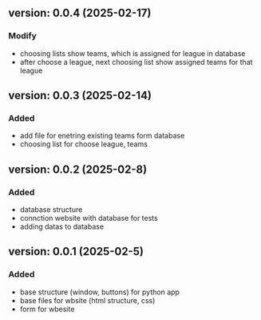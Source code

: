 ## version: 0.0.4 (2025-02-17)

### Modify
- choosing lists show teams, which is assigned for league in database
- after choose a league, next choosing list show assigned teams for that league

## version: 0.0.3 (2025-02-14)

### Added
- add file for enetring existing teams form database
- choosing list for choose league, teams

## version: 0.0.2 (2025-02-8)

### Added 
- database structure
- connction website with database for tests
- adding datas to database

## version: 0.0.1 (2025-02-5)

### Added
- base structure (window, buttons) for python app
- base files for wbsite (html structure, css)
- form for wbesite
